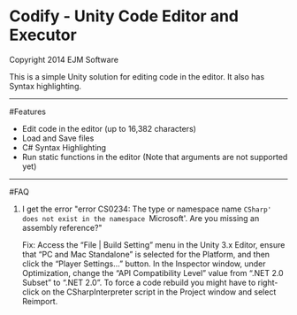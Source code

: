 Codify - Unity Code Editor and Executor
=======================================
Copyright 2014 EJM Software

This is a simple Unity solution for editing code in the editor. It also has Syntax highlighting.

----------------------
#Features
 - Edit code in the editor
 (up to 16,382 characters)
 - Load and Save files
 - C# Syntax Highlighting
 - Run static functions in the editor
 (Note that arguments are not supported yet)

-----------------------
#FAQ

1.  I get the error "error CS0234: The type or namespace name `CSharp' does not exist in the namespace `Microsoft'. Are you missing an assembly reference?"

    Fix: Access the “File | Build Setting” menu in the Unity 3.x Editor, ensure that “PC and Mac Standalone” is selected for the Platform, and then click the “Player Settings...” button. In the Inspector window, under Optimization, change the “API Compatibility Level” value from “.NET 2.0 Subset” to “.NET 2.0”. To force a code rebuild you might have to right-click on the CSharpInterpreter script in the Project window and select Reimport.
